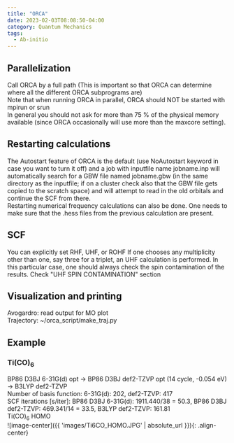 ```yaml
---
title: "ORCA"
date: 2023-02-03T08:08:50-04:00
category: Quantum Mechanics
tags:
  - Ab-initio
---
```



## Parallelization
Call ORCA by a full path (This is important so that ORCA can determine where all the different ORCA subprograms are)  
Note that when running ORCA in parallel, ORCA should NOT be started with mpirun or srun  
In general you should not ask for more than 75 % of the physical memory available (since ORCA occasionally will use more than the maxcore setting).  


## Restarting calculations
The Autostart feature of ORCA is the default (use NoAutostart keyword in case you want to turn it off) and a job with inputfile name jobname.inp will automatically search for a GBW file named jobname.gbw (in the same directory as the inputfile; if on a cluster check also that the GBW file gets copied to the scratch space) and will attempt to read in the old orbitals and continue the SCF from there.  
Restarting numerical frequency calculations can also be done. One needs to make sure that the .hess files from the previous calculation are present.  


## SCF
You can explicitly set RHF, UHF, or ROHF
If one chooses any multiplicity other than one, say three for a triplet, an UHF calculation is performed. In this particular case, one should always check the spin contamination of the results.
Check "UHF SPIN CONTAMINATION" section  


## Visualization and printing
Avogardro: read output for MO plot  
Trajectory: ~/orca_script/make_traj.py  



## Example
### Ti(CO)<sub>6</sub>  
BP86 D3BJ 6-31G(d) opt -> BP86 D3BJ def2-TZVP opt (14 cycle, -0.054 eV) -> B3LYP def2-TZVP  
Number of basis function: 6-31G(d): 202, def2-TZVP: 417  
SCF iterations [s/iter]: BP86 D3BJ 6-31G(d): 1911.440/38 = 50.3, BP86 D3BJ def2-TZVP: 469.341/14 = 33.5, B3LYP def2-TZVP: 161.81  
Ti(CO)<sub>6</sub> HOMO  
![image-center]({{ 'images/Ti6CO_HOMO.JPG' | absolute_url }}){: .align-center}  




